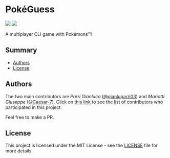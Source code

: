 # PokéGuess

![](https://img.shields.io/github/go-mod/go-version/gianluparri03/pokeguess?filename=src%2Fserver%2Fgo.mod)
![](https://img.shields.io/github/license/gianluparri03/pokeguess?color=blue)


A multiplayer CLI game with Pokémons:tm:!


## Summary
- [Authors](#Authors)
- [License](#License)


## Authors

The two main contributors are *Parri Gianluca* ([@gianluparri03](https://github.com/gianluparri03)) and *Mariotti Giuseppe* ([@Caesar-7](https://github.com/Caesar-7)).
Click on [this link](https://github.com/gianluparri03/pokeguess/graphs/contributors) to see the list of contributors who participated in this project.

Feel free to make a PR.


## License

This project is licensed under the MIT License - see the [LICENSE](LICENSE) file for more details.
